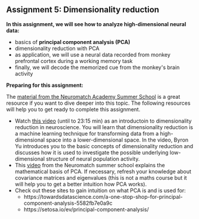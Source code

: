 ## Assignment 5: Dimensionality reduction

**In this assignment, we will see how to analyze high-dimensional neural data:**
- basics of **principal component analysis (PCA)**
- dimensionality reduction with PCA
- as application, we will use a neural data recorded from monkey prefrontal cortex during a working memory task
- finally, we will decode the memorized cue from the monkey's brain activity 

<div class="alert alert-block alert-warning">
<b>Preparing for this assignment:</b> 

The <a href="https://compneuro.neuromatch.io/tutorials/W1D4_DimensionalityReduction/student/W1D4_Intro.html" target="_blank">material from the Neuromatch Academy Summer School</a> is a great resource if you want to dive deeper into this topic. 
The following resources will help you to get ready to complete this assignment. 
<ul>
    <li>Watch <a href="https://youtube.com/watch?v=zeBFyRaoVnQ" target="_blank">this video</a> (until to 23:15 min) as an introductoin to dimensionality reduction in neuroscience. You will learn that dimensionality reduction is a machine learning technique for transforming data from a high-dimensional space into a lower-dimensional space. In the video, Byron Yu introduces you to the basic concepts of dimensionality reduction and discusses how it is used to investigate the possible underlying low-dimensional structure of neural population activity.
    <li>This <a href="https://youtube.com/watch?v=-f6T9--oM0E" target="_blank">video</a> from the Neuromatch summer school explains the mathematical basis of PCA. If necessary, refresh your knowledge about covariance matrices and eigenvalues (this is not a maths course but it will help you to get a better intuition how PCA works).
        <li>Check out these sites to gain intuition on what PCA is and is used for: 
    <ul>
        <li>https://towardsdatascience.com/a-one-stop-shop-for-principal-component-analysis-5582fb7e0a9c</li>
        <li>https://setosa.io/ev/principal-component-analysis/</li>
    </ul>
</ul>
</div>

